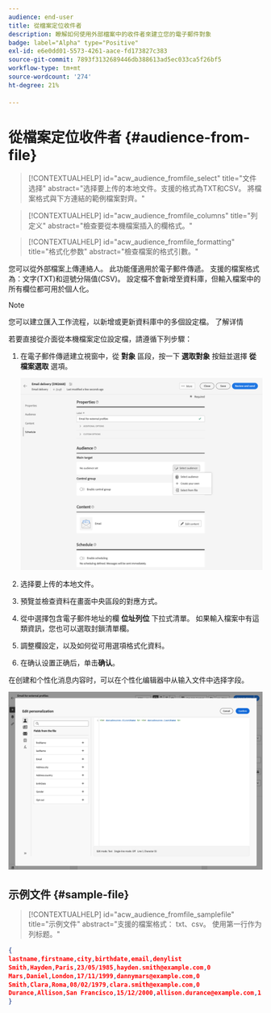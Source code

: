 ```yaml
---
audience: end-user
title: 從檔案定位收件者
description: 瞭解如何使用外部檔案中的收件者來建立您的電子郵件對象
badge: label="Alpha" type="Positive"
exl-id: e6e0dd01-5573-4261-aace-fd173827c383
source-git-commit: 7893f3132689446db388613ad5ec033ca5f26bf5
workflow-type: tm+mt
source-wordcount: '274'
ht-degree: 21%

---
```


# 從檔案定位收件者 {#audience-from-file}

>[!CONTEXTUALHELP]
>id="acw_audience_fromfile_select"
>title="文件选择"
>abstract="选择要上传的本地文件。支援的格式為TXT和CSV。 將檔案格式與下方連結的範例檔案對齊。"

>[!CONTEXTUALHELP]
>id="acw_audience_fromfile_columns"
>title="列定义"
>abstract="檢查要從本機檔案插入的欄格式。"

>[!CONTEXTUALHELP]
>id="acw_audience_fromfile_formatting"
>title="格式化参数"
>abstract="檢查檔案的格式引數。"

您可以從外部檔案上傳連絡人。 此功能僅適用於電子郵件傳遞。 支援的檔案格式為：文字(TXT)和逗號分隔值(CSV)。 設定檔不會新增至資料庫，但輸入檔案中的所有欄位都可用於個人化。

>[!NOTE]
>
>您可以建立匯入工作流程，以新增或更新資料庫中的多個設定檔。 了解详情


若要直接從介面從本機檔案定位設定檔，請遵循下列步驟：

1. 在電子郵件傳遞建立視窗中，從 **對象** 區段，按一下 **選取對象** 按鈕並選擇 **從檔案選取** 選項。

   ![](assets/select-from-file.png)

1. 选择要上传的本地文件。
1. 預覽並檢查資料在畫面中央區段的對應方式。
1. 從中選擇包含電子郵件地址的欄 **位址列位** 下拉式清單。 如果輸入檔案中有這類資訊，您也可以選取封鎖清單欄。
1. 調整欄設定，以及如何從可用選項格式化資料。
1. 在确认设置正确后，单击&#x200B;**确认**。

在创建和个性化消息内容时，可以在个性化编辑器中从输入文件中选择字段。

![](assets/select-external-perso.png)

## 示例文件 {#sample-file}

>[!CONTEXTUALHELP]
>id="acw_audience_fromfile_samplefile"
>title="示例文件"
>abstract="支援的檔案格式： txt、csv。 使用第一行作为列标题。"


```json
{
lastname,firstname,city,birthdate,email,denylist
Smith,Hayden,Paris,23/05/1985,hayden.smith@example.com,0
Mars,Daniel,London,17/11/1999,dannymars@example.com,0
Smith,Clara,Roma,08/02/1979,clara.smith@example.com,0
Durance,Allison,San Francisco,15/12/2000,allison.durance@example.com,1
}
```
